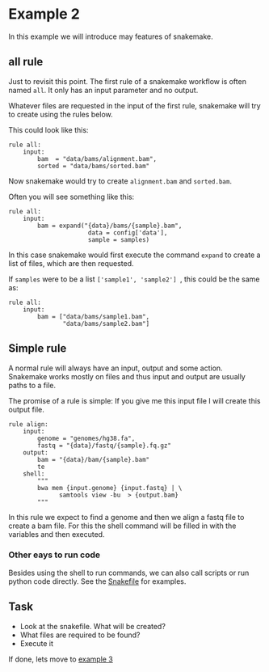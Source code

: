 # Example 2

In this example we will introduce may features of snakemake.

## all rule
Just to revisit this point. The first rule of a snakemake workflow
is often named `all`. It only has an input parameter and no output.

Whatever files are requested in the input of the first rule,
snakemake will try to create using the rules below. 

This could look like this:

```python3
rule all:
    input:
        bam  = "data/bams/alignment.bam",
        sorted = "data/bams/sorted.bam"
```

Now snakemake would try to create `alignment.bam` and `sorted.bam`.

Often you will see something like this:

```python3
rule all:
    input:
        bam = expand("{data}/bams/{sample}.bam",
                      data = config['data'],
                      sample = samples)
```
In this case snakemake would first execute the command `expand` to create a 
list of files, which are then requested.

If `samples` were to be a list `['sample1', 'sample2'] `, this could be the same as:

```python3
rule all:
    input:
        bam = ["data/bams/sample1.bam",
               "data/bams/sample2.bam"]
```


## Simple rule

A normal rule will always have an input, output and some action. Snakemake 
works mostly on files and thus input and output are usually paths to 
a file.

The promise of a rule is simple: If you give me this input file I will
create this output file.

```python3
rule align:
    input:
        genome = "genomes/hg38.fa",
        fastq = "{data}/fastq/{sample}.fq.gz"
    output:
        bam = "{data}/bam/{sample}.bam"
        te
    shell:
        """
        bwa mem {input.genome} {input.fastq} | \
              samtools view -bu  > {output.bam}
        """
```
In this rule we expect to find a genome and then we align a fastq file to create a bam file.
For this the shell command will be filled in with the variables
and then executed.

### Other eays to run code

Besides using the shell to run commands, we can also call scripts or run 
python code directly. See the [Snakefile](Snakefile) for examples.


## Task
- Look at the snakefile. What will be created?
- What files are required to be found?
- Execute it


If done, lets move to [example 3](../3_fixme/README.md)
